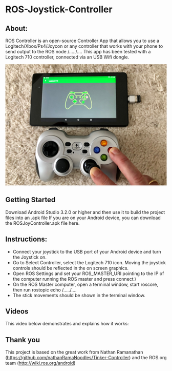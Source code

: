 
# ROS-Joystick-Controller
## About:
ROS Controller is an open-source Controller App that allows you to use a Logitech/Xbox/Ps4/Joycon or any controller that works with your phone to send output to the ROS node /...../.... This app has been tested with a Logitech 710 controller, connected via an USB Wifi dongle.

![alt text](https://github.com/mtbsteve/ROSJoyController/blob/master/Art/IMG_7374.jpg)

## Getting Started
Download Android Studio 3.2.0 or higher and then use it to build the project files into an .apk file
If you are on your Android device, you can download the ROSJoyController.apk file here.

## Instructions:
- Connect your joystick to the USB port of your Android device and turn the Joystick on.
- Go to Select Controller, select the Logitech 710 icon. Moving the joystick controls should be reflected in the on screen graphics.
- Open ROS Settings and set your ROS_MASTER_URI pointing to the IP of the computer running the ROS master and press connect.\
- On the ROS Master computer, open a terminal window, start roscore, then run rostopic echo /...../....
- The stick movements should be shown in the terminal window.

## Videos
This video below demonstrates and explains how it works:

     
## Thank you
This project is based on the great work from Nathan Ramanathan (https://github.com/nathanRamaNoodles/Tinker-Controller) and the ROS.org team (http://wiki.ros.org/android)
